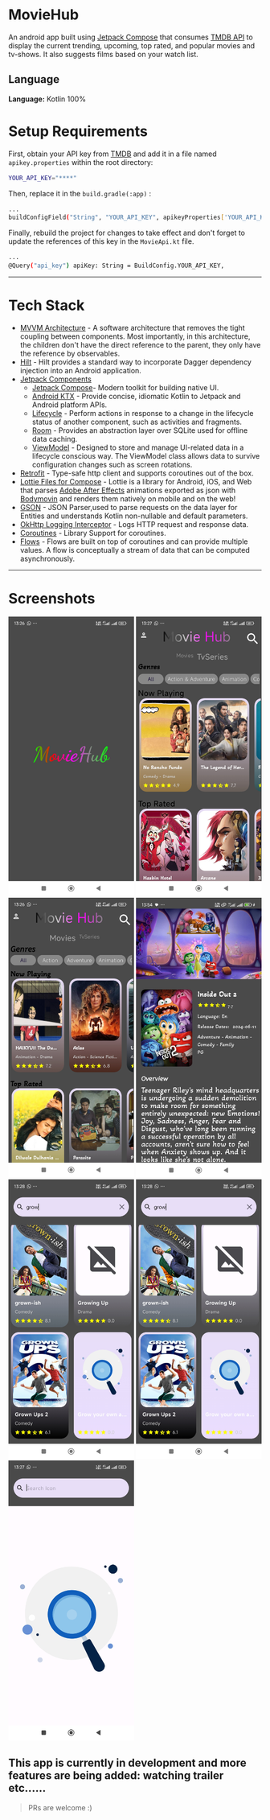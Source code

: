 # MovieHub

An android app built using [Jetpack Compose](https://developer.android.com/jetpack/compose) that consumes [TMDB API](https://developers.themoviedb.org/3/getting-started/introduction) to display the current trending, upcoming, top rated, and popular movies and tv-shows. It also suggests films based on your watch list.
## Language
**Language:** Kotlin 100%

# Setup Requirements
First, obtain your API key from [TMDB](https://developers.themoviedb.org/3/getting-started/introduction) and add it in a file named `apikey.properties` within the root directory:

```bash
YOUR_API_KEY="****"
```
Then, replace it in the `build.gradle(:app)` :

```bash
...
buildConfigField("String", "YOUR_API_KEY", apikeyProperties['YOUR_API_KEY'])
```

Finally, rebuild the project for changes to take effect and don't forget to update the references of this key in the `MovieApi.kt` file.

```bash
...
@Query("api_key") apiKey: String = BuildConfig.YOUR_API_KEY,
```

---
# Tech Stack

- [MVVM Architecture](https://developer.android.com/topic/architecture) - A software architecture that removes the tight coupling between components. Most importantly, in this architecture, the children don't have the direct reference to the parent, they only have the reference by observables.
- [Hilt](https://dagger.dev/hilt/) - Hilt provides a standard way to incorporate Dagger dependency injection into an Android application.
- [Jetpack Components](https://developer.android.com/jetpack)
    - [Jetpack Compose](https://developer.android.com/jetpack/compose)- Modern toolkit for building native UI.
    - [Android KTX](https://developer.android.com/kotlin/ktx.html) - Provide concise, idiomatic Kotlin to Jetpack and Android platform APIs.
    -   [Lifecycle](https://developer.android.com/topic/libraries/architecture/lifecycle) - Perform actions in response to a change in the lifecycle status of another component, such as activities and fragments.
    - [Room](https://developer.android.com/training/data-storage/room) - Provides an abstraction layer over SQLite used for offline data caching.
    - [ViewModel](https://developer.android.com/topic/libraries/architecture/viewmodel) - Designed to store and manage UI-related data in a lifecycle conscious way. The ViewModel class allows data to survive configuration changes such as screen rotations.
- [Retrofit](https://square.github.io/retrofit/) - Type-safe http client and supports coroutines out of the box.
- [Lottie Files for Compose](https://github.com/airbnb/lottie) - Lottie is a library for Android, iOS, and Web that parses [Adobe After Effects](http://www.adobe.com/products/aftereffects.html) animations exported as json with [Bodymovin](https://github.com/airbnb/lottie-web) and renders them natively on mobile and on the web!
- [GSON](https://github.com/square/gson) - JSON Parser,used to parse
  requests on the data layer for Entities and understands Kotlin non-nullable
  and default parameters.
- [OkHttp Logging Interceptor](https://github.com/square/okhttp/blob/master/okhttp-logging-interceptor/README.md) - Logs HTTP request and response data.
- [Coroutines](https://github.com/Kotlin/kotlinx.coroutines) - Library Support for coroutines.
- [Flows](https://developer.android.com/kotlin/flow) - Flows are built on top of coroutines and can provide multiple values. A flow is conceptually a stream of data that can be computed asynchronously.

---

# Screenshots
<img src ="image/splash_screen.jpg" alt="splash image" width="250"/> <img src ="image/home_screen.jpg" alt="Home Image" width="250"/>
<img src ="image/tv_series.jpg" alt ="App Image" width="250"/> <img src ="image/details_screen.jpg" alt ="Details Image" width="250"> <img src ="image/search_lottie.jpg" alt="search image" width="250"/> 
<img src ="image/search_lottie.jpg" alt ="Search Image" width="250"> <img src ="image/searchLottie.jpg" alt="search image" width="250"/>


## This app is currently in development and more features are being added: watching trailer etc......
> PRs are welcome :)

